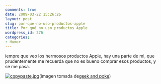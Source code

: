 ```yaml
---
comments: true
date: 2009-03-22 15:26:26
layout: post
slug: por-que-no-uso-productos-apple
title: Por qué no uso productos Apple
wordpress_id: 276
categories:
- Humor
---
```


iempre que veo los hermosos productos Apple, hay una parte de mi, que prudentemente me recuerda que no es bueno comprar esos productos, y se me pasa.

[![copypaste.jpg](/images/copypaste.jpg)](http://www.lnds.net/images/copypaste.jpg)(imagen tomada de[geek and poke](http://geekandpoke.typepad.com/geekandpoke/2009/03/priorities.html))

  




